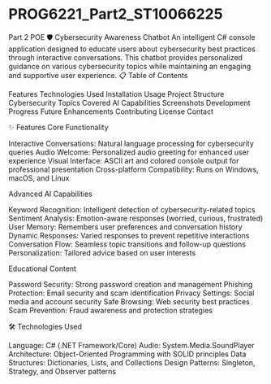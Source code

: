 # PROG6221_Part2_ST10066225
Part 2 POE
🛡️ Cybersecurity Awareness Chatbot
An intelligent C# console application designed to educate users about cybersecurity best practices through interactive conversations. This chatbot provides personalized guidance on various cybersecurity topics while maintaining an engaging and supportive user experience.
📋 Table of Contents

Features
Technologies Used
Installation
Usage
Project Structure
Cybersecurity Topics Covered
AI Capabilities
Screenshots
Development Progress
Future Enhancements
Contributing
License
Contact

✨ Features
Core Functionality

Interactive Conversations: Natural language processing for cybersecurity queries
Audio Welcome: Personalized audio greeting for enhanced user experience
Visual Interface: ASCII art and colored console output for professional presentation
Cross-platform Compatibility: Runs on Windows, macOS, and Linux

Advanced AI Capabilities

Keyword Recognition: Intelligent detection of cybersecurity-related topics
Sentiment Analysis: Emotion-aware responses (worried, curious, frustrated)
User Memory: Remembers user preferences and conversation history
Dynamic Responses: Varied responses to prevent repetitive interactions
Conversation Flow: Seamless topic transitions and follow-up questions
Personalization: Tailored advice based on user interests

Educational Content

Password Security: Strong password creation and management
Phishing Protection: Email security and scam identification
Privacy Settings: Social media and account security
Safe Browsing: Web security best practices
Scam Prevention: Fraud awareness and protection strategies

🛠️ Technologies Used

Language: C# (.NET Framework/Core)
Audio: System.Media.SoundPlayer
Architecture: Object-Oriented Programming with SOLID principles
Data Structures: Dictionaries, Lists, and Collections
Design Patterns: Singleton, Strategy, and Observer patterns
